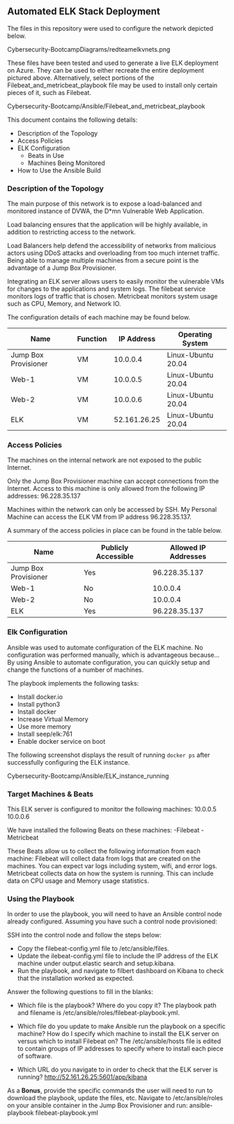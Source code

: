 ## Automated ELK Stack Deployment

The files in this repository were used to configure the network depicted below.

Cybersecurity-BootcampDiagrams/redteamelkvnets.png

These files have been tested and used to generate a live ELK deployment on Azure. They can be used to either recreate the entire deployment pictured above. Alternatively, select portions of the Filebeat_and_metricbeat_playbook file may be used to install only certain pieces of it, such as Filebeat.

Cybersecurity-Bootcamp/Ansible/Filebeat_and_metricbeat_playbook

This document contains the following details:
- Description of the Topology
- Access Policies
- ELK Configuration
  - Beats in Use
  - Machines Being Monitored
- How to Use the Ansible Build


### Description of the Topology

The main purpose of this network is to expose a load-balanced and monitored instance of DVWA, the D*mn Vulnerable Web Application.

Load balancing ensures that the application will be highly available, in addition to restricting access to the network.

Load Balancers help defend the accessibility of networks from malicious actors using DDoS attacks and overloading from too much internet traffic. Being able to manage multiple machines from a secure point is the advantage of a Jump Box Provisioner. 

Integrating an ELK server allows users to easily monitor the vulnerable VMs for changes to the applications and system logs.
The filebeat service monitors logs of traffic that is chosen.
Metricbeat monitors system usage such as CPU, Memory, and Network IO.

The configuration details of each machine may be found below.

| Name                 | Function | IP Address   | Operating System   |
|----------------------|----------|--------------|--------------------|
| Jump Box Provisioner | VM       | 10.0.0.4     | Linux-Ubuntu 20.04 |
| Web-1                | VM       | 10.0.0.5     | Linux-Ubuntu 20.04 |
| Web-2                | VM       | 10.0.0.6     | Linux-Ubuntu 20.04 |
| ELK                  | VM       | 52.161.26.25 | Linux-Ubuntu 20.04 |

### Access Policies

The machines on the internal network are not exposed to the public Internet. 

Only the Jump Box Provisioner machine can accept connections from the Internet. Access to this machine is only allowed from the following IP addresses:
96.228.35.137

Machines within the network can only be accessed by SSH.
My Personal Machine can access the ELK VM from IP address 96.228.35.137.

A summary of the access policies in place can be found in the table below.

| Name                 | Publicly Accessible | Allowed IP Addresses |
|----------------------|---------------------|-----------------------
| Jump Box Provisioner | Yes                 | 96.228.35.137        |
| Web-1                | No                  | 10.0.0.4             |
| Web-2                | No                  | 10.0.0.4             |
| ELK                  | Yes                 | 96.228.35.137        |

### Elk Configuration

Ansible was used to automate configuration of the ELK machine. No configuration was performed manually, which is advantageous because...
By using Ansible to automate configuration, you can quickly setup and change the functions of a number of machines. 

The playbook implements the following tasks:
- Install docker.io
- Install python3
- Install docker
- Increase Virtual Memory
- Use more memory
- Install seep/elk:761
- Enable docker service on boot

The following screenshot displays the result of running `docker ps` after successfully configuring the ELK instance.

Cybersecurity-Bootcamp/Ansible/ELK_instance_running

### Target Machines & Beats
This ELK server is configured to monitor the following machines:
10.0.0.5
10.0.0.6

We have installed the following Beats on these machines:
-Filebeat
-Metricbeat

These Beats allow us to collect the following information from each machine:
Filebeat will collect data from logs that are created on the machines. You can expect var logs including system, wifi, and error logs.
Metricbeat collects data on how the system is running. This can include data on CPU usage and Memory usage statistics.

### Using the Playbook
In order to use the playbook, you will need to have an Ansible control node already configured. Assuming you have such a control node provisioned: 

SSH into the control node and follow the steps below:
- Copy the filebeat-config.yml file to /etc/ansible/files.
- Update the ilebeat-config.yml file to include the IP address of the ELK machine under output.elastic search and setup.kibana.
- Run the playbook, and navigate to filbert dashboard on Kibana to check that the installation worked as expected.

Answer the following questions to fill in the blanks:
- Which file is the playbook? Where do you copy it? 
The playbook path and filename is /etc/ansible/roles/filebeat-playbook.yml.

- Which file do you update to make Ansible run the playbook on a specific machine? How do I specify which machine to install the ELK server on versus which to install Filebeat on? 
The /etc/ansible/hosts file is edited to contain groups of IP addresses to specify where to install each piece of software. 

- Which URL do you navigate to in order to check that the ELK server is running? 
http://52.161.26.25:5601/app/kibana

As a **Bonus**, provide the specific commands the user will need to run to download the playbook, update the files, etc.
Navigate to /etc/ansible/roles on your ansible container in the Jump Box Provisioner and run:
ansible-playbook filebeat-playbook.yml
